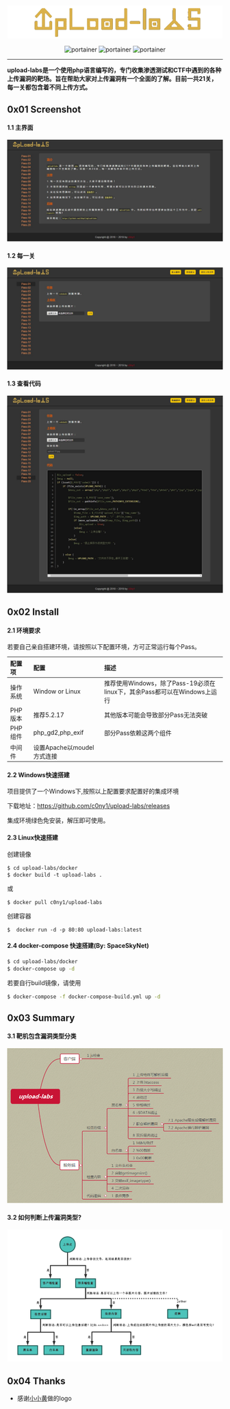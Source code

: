 <p align="center">
  <img title="portainer" src='src/img/logo.png' />
</p>


<p align="center">
  <img title="portainer" src='https://img.shields.io/badge/version-0.1-brightgreen.svg' />
  <img title="portainer" src='https://img.shields.io/badge/php-5.*-yellow.svg' />
  <img title="portainer" src='https://img.shields.io/badge/license-MIT-red.svg' />
</p>

---

**upload-labs是一个使用php语言编写的，专门收集渗透测试和CTF中遇到的各种上传漏洞的靶场。旨在帮助大家对上传漏洞有一个全面的了解。目前一共21关，每一关都包含着不同上传方式。**

## 0x01 Screenshot

#### 1.1 主界面

![主界面](src/doc/index.jpg)

#### 1.2 每一关

![每一关](src/doc/pass.jpg)

#### 1.3 查看代码

![代码](src/doc/code.jpg)

## 0x02 Install

#### 2.1 环境要求

若要自己亲自搭建环境，请按照以下配置环境，方可正常运行每个Pass。

|配置项|配置|描述|
|:---|:---|:---|
|操作系统|Window or Linux|推荐使用Windows，除了Pass-19必须在linux下，其余Pass都可以在Windows上运行|
|PHP版本|推荐5.2.17|其他版本可能会导致部分Pass无法突破|
|PHP组件|php_gd2,php_exif|部分Pass依赖这两个组件|
|中间件|设置Apache以moudel方式连接||

#### 2.2 Windows快速搭建

项目提供了一个Windows下,按照以上配置要求配置好的集成环境

下载地址：https://github.com/c0ny1/upload-labs/releases

集成环境绿色免安装，解压即可使用。

#### 2.3 Linux快速搭建

创建镜像

```
$ cd upload-labs/docker
$ docker build -t upload-labs .
```

或

```
$ docker pull c0ny1/upload-labs
```

创建容器

```
$  docker run -d -p 80:80 upload-labs:latest
```

#### 2.4 docker-compose 快速搭建(By: SpaceSkyNet)


```sh
$ cd upload-labs/docker
$ docker-compose up -d
```

若要自行build镜像，请使用

```sh
$ docker-compose -f docker-compose-build.yml up -d
```

## 0x03 Summary

#### 3.1 靶机包含漏洞类型分类

![上传漏洞分类](src/doc/mind-map.png)

#### 3.2 如何判断上传漏洞类型?

![判断上传漏洞类型](src/doc/sum_up.png)

## 0x04 Thanks

* 感谢[小小黄](https://github.com/xiaoxiaoki)做的logo
